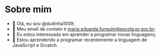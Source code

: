 # Sobre mim

- 👋 Olá, eu sou @dudinha1009;
- 👀 Meu email de contato é maria.eduarda.furquim@escola.pr.gov.br;
- 🌱 Eu estou interessada em aprender a programar novas linguagens;
- 💞️ Estou aprendendo a programar recentemente a linguagem de JavaScript e Scratch.
